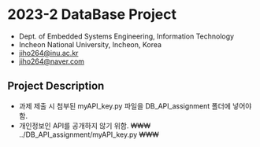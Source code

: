 # 2023-2 DataBase Project

- Dept. of Embedded Systems Engineering, Information Technology
- Incheon National University, Incheon, Korea
- jiho264@inu.ac.kr
- jiho264@naver.com

## Project Description
- 과제 제출 시 첨부된 myAPI_key.py 파일을 DB_API_assignment 폴더에 넣어야함.
- 개인정보인 API를 공개하지 않기 위함.
₩₩₩
../DB_API_assignment/myAPI_key.py
₩₩₩